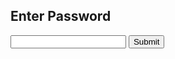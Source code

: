 ## Enter Password

<input type="password" id="password" name="password"/>
<input type="submit" id="enter" value="Submit"/>
<script src="login.js"></script>
